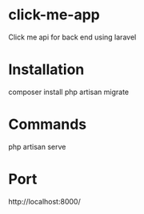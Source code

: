 # click-me-app
Click me api for back end using laravel

# Installation
composer install
php artisan migrate

# Commands
php artisan serve

# Port
http://localhost:8000/